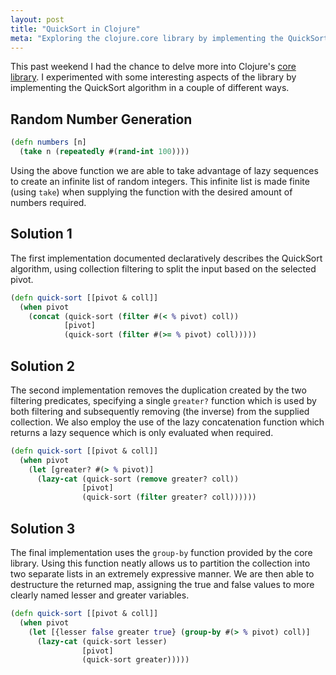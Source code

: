 ```yaml
---
layout: post
title: "QuickSort in Clojure"
meta: "Exploring the clojure.core library by implementing the QuickSort algorithm"
---
```


This past weekend I had the chance to delve more into Clojure's [core library](https://clojuredocs.org/clojure.core).
I experimented with some interesting aspects of the library by implementing the QuickSort algorithm in a couple of different ways.
<!--more-->

## Random Number Generation

```clojure
(defn numbers [n]
  (take n (repeatedly #(rand-int 100))))
```

Using the above function we are able to take advantage of lazy sequences to create an infinite list of random integers.
This infinite list is made finite (using `take`) when supplying the function with the desired amount of numbers required.

## Solution 1

The first implementation documented declaratively describes the QuickSort algorithm, using collection filtering to split the input based on the selected pivot.

```clojure
(defn quick-sort [[pivot & coll]]
  (when pivot
    (concat (quick-sort (filter #(< % pivot) coll))
            [pivot]
            (quick-sort (filter #(>= % pivot) coll)))))
```

## Solution 2

The second implementation removes the duplication created by the two filtering predicates, specifying a single `greater?` function which is used by both filtering and subsequently removing (the inverse) from the supplied collection.
We also employ the use of the lazy concatenation function which returns a lazy sequence which is only evaluated when required.

```clojure
(defn quick-sort [[pivot & coll]]
  (when pivot
    (let [greater? #(> % pivot)]
      (lazy-cat (quick-sort (remove greater? coll))
                [pivot]
                (quick-sort (filter greater? coll))))))
```

## Solution 3

The final implementation uses the `group-by` function provided by the core library.
Using this function neatly allows us to partition the collection into two separate lists in an extremely expressive manner.
We are then able to destructure the returned map, assigning the true and false values to more clearly named lesser and greater variables.

```clojure
(defn quick-sort [[pivot & coll]]
  (when pivot
    (let [{lesser false greater true} (group-by #(> % pivot) coll)]
      (lazy-cat (quick-sort lesser)
                [pivot]
                (quick-sort greater)))))
```
